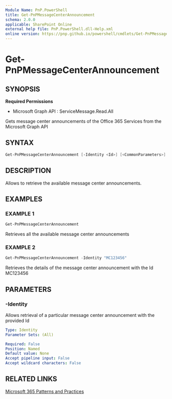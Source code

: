 ```yaml
---
Module Name: PnP.PowerShell
title: Get-PnPMessageCenterAnnouncement
schema: 2.0.0
applicable: SharePoint Online
external help file: PnP.PowerShell.dll-Help.xml
online version: https://pnp.github.io/powershell/cmdlets/Get-PnPMessageCenterAnnouncement.html
---
```

 
# Get-PnPMessageCenterAnnouncement

## SYNOPSIS

**Required Permissions**

  * Microsoft Graph API : ServiceMessage.Read.All

Gets message center announcements of the Office 365 Services from the Microsoft Graph API

## SYNTAX

```powershell
Get-PnPMessageCenterAnnouncement [-Identity <Id>] [<CommonParameters>]
```

## DESCRIPTION

Allows to retrieve the available message center announcements.

## EXAMPLES

### EXAMPLE 1
```powershell
Get-PnPMessageCenterAnnouncement
```

Retrieves all the available message center announcements

### EXAMPLE 2
```powershell
Get-PnPMessageCenterAnnouncement -Identity "MC123456"
```

Retrieves the details of the message center announcement with the Id MC123456

## PARAMETERS

### -Identity
Allows retrieval of a particular message center announcement with the provided Id
```yaml
Type: Identity
Parameter Sets: (All)

Required: False
Position: Named
Default value: None
Accept pipeline input: False
Accept wildcard characters: False
```

## RELATED LINKS

[Microsoft 365 Patterns and Practices](https://aka.ms/m365pnp)